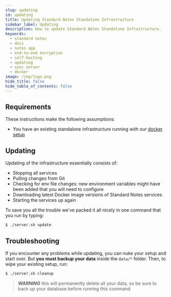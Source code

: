 ```yaml
---
slug: updating
id: updating
title: Updating Standard Notes Standalone Infrastructure
sidebar_label: Updating
description: How to update Standard Notes Standalone Infrastructure.
keywords:
  - standard notes
  - docs
  - notes app
  - end-to-end encryption
  - self-hosting
  - updating
  - sync server
  - docker
image: /img/logo.png
hide_title: false
hide_table_of_contents: false
---
```


## Requirements

These instructions make the following assumptions:

- You have an existing standalone infrastructure running with our [docker setup](./docker.md/)

## Updating

Updating of the infrastructure essentially consists of:

- Stopping all services
- Pulling changes from Git
- Checking for env file changes: new environment variables might have been added that you will need to configure
- Downloading latest Docker image versions of Standard Notes services
- Starting the services up again

To save you all the trouble we've packed it all nicely in one command that you run by typing:

```bash
$ ./server.sh update
```

## Troubleshooting

If you encounter any problems while updating, you can nuke your setup and start over. But **you must backup your data** inside the `data/*` folder. Then, to wipe your existing setup, run:

```bash
$ ./server.sh cleanup
```

> ***WARNING*** this will permanently delete all your data, so be sure to back up your database before running this command.
